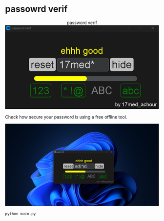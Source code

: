 # passowrd verif
<center>password verif</center>
<center><img src="s.png"></img></center>

Check how secure your password is using a free offline tool.
<center><img src="p2.png"></img></center>

```shell
python main.py

```
